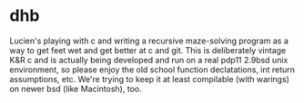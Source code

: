dhb
===
Lucien's playing with c and writing a recursive maze-solving program as a way
to get feet wet and get better at c and git.  This is deliberately vintage K&R
c and is actually being developed and run on a real pdp11 2.9bsd unix
environment, so please enjoy the old school function declatations, int return
assumptions, etc.  We're trying to keep it at least compilable (with warings)
on newer bsd (like Macintosh), too.  
